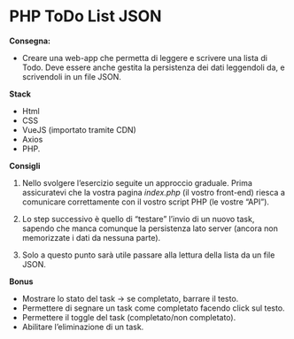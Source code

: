 PHP ToDo List JSON
===
**Consegna:**
- Creare una web-app che permetta di leggere e scrivere una lista di Todo.
Deve essere anche gestita la persistenza dei dati leggendoli da, e scrivendoli in un file JSON.

**Stack**
- Html 
- CSS
- VueJS (importato tramite CDN)
- Axios
- PHP.

**Consigli**
1. Nello svolgere l’esercizio seguite un approccio graduale.
Prima assicuratevi che la vostra pagina *index.php* (il vostro front-end) riesca a comunicare correttamente con il vostro script PHP (le vostre “API”).

2. Lo step successivo è quello di “testare” l’invio di un nuovo task, sapendo che manca comunque la persistenza lato server (ancora non memorizzate i dati da nessuna parte).

3. Solo a questo punto sarà utile passare alla lettura della lista da un file JSON.

**Bonus**

- Mostrare lo stato del task → se completato, barrare il testo.
- Permettere di segnare un task come completato facendo click sul testo.
- Permettere il toggle del task (completato/non completato).
- Abilitare l’eliminazione di un task.
